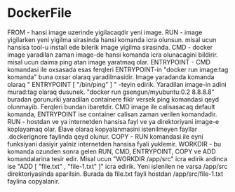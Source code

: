 # DockerFile

FROM - hansi image uzerinde yigilacaqdir yeni image.
RUN - image yigilarken yeni yigilma sirasinda hansi komanda icra olunsun. misal ucun hansisa tool-u install ede bilerik image yigilma sirasinda.
CMD - docker image yaradilan zaman image-de hansi komanda icra olunacagini bildirir. misal ucun daima ping atan image yaratmaq olar.
ENTRYPOINT - CMD komandasi ile oxsasada esas ferqleri ENTRYPOINT-in "docker run image:tag komanda" buna oxsar olaraq yaradilmasidir. Image yaradanda komanda olaraq "  ENTRYPOINT [ "/bin/ping" ] " -teyin edirik. Yaradilan image-in adini murad:tag olaraq dusunek.  "docker run gsengun/myubuntu:0.2 8.8.8.8" buradan gorunurki yaradilan containere fikir versek ping komandasi qeyd olunmayib. Ferqleri bundan ibaretdir. CMD image ile calisasacaq default komanda, ENTRYPOINT ise container calisan zaman verilen komandadir.
RUN - hostdan ve ya internetden hansisa fayl ve ya direktoriyani image-e koplayamaq olar. Elave olaraq kopyalanmasini istenilmeyen fayllar .dockerignore faylinda qeyd olunur.
COPY - RUN komandasi ile eyni funksiyani dasiyir yalniz internetden hansisa fyali yuklemir.
WORKDIR - bu komanda ozunden sonra gelen RUN, CMD, ENTRYPOINT, COPY ve ADD komandalarina tesir edir. Misal ucun "WORKDIR /app/src" icra edirik ardinca ise "ADD [ "file.txt" , "file-1.txt" ]" icra edirik. Yeni islenilen ne varsa  /app/src direktoriyasinda aparilsin. Burada da file.txt fayli hostdan /app/src/file-1.txt faylina copyalanir. 